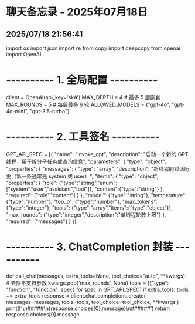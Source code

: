 # 聊天备忘录 - 2025年07月18日

## 2025/07/18 21:56:41
import os
import json
import re
from copy import deepcopy
from openai import OpenAI

# ---------- 1. 全局配置 ----------
client = OpenAI(api_key='skA')
MAX_DEPTH   = 4          # 最多 5 层嵌套
MAX_ROUNDS  = 5          # 每层最多 6 轮
ALLOWED_MODELS = {"gpt-4o", "gpt-4o-mini", "gpt-3.5-turbo"}

# ---------- 2. 工具签名 ----------
GPT_API_SPEC = [{
    "name": "invoke_gpt",
    "description": "启动一个新的 GPT 线程，用于拆分子任务或查询信息",
    "parameters": {
        "type": "object",
        "properties": {
            "messages": {
                "type": "array",
                "description": "新线程的对话历史（第一条通常是 system 或 user）",
                "items": {
                    "type": "object",
                    "properties": {
                        "role":   {"type":"string","enum":["system","user","assistant","tool"]},
                        "content":{"type":"string"}
                    },
                    "required": ["role","content"]
                }
            },
            "model":       {"type":"string"},
            "temperature": {"type":"number"},
            "top_p":       {"type":"number"},
            "max_tokens":  {"type":"integer"},
            "tools":       {"type":"array","items":{"type":"object"}},
            "max_rounds":  {"type":"integer","description":"单线程轮数上限"}
        },
        "required": ["messages"]
    }
}]

# ---------- 3. ChatCompletion 封装 ----------
def call_chat(messages, extra_tools=None, tool_choice="auto", **kwargs):
    # 去除不支持参数
    kwargs.pop('max_rounds', None)
    tools = [{"type": "function", "function": spec} for spec in GPT_API_SPEC]
    if extra_tools:
        tools += extra_tools
    response = client.chat.completions.create(
        messages=messages,
        tools=tools,
        tool_choice=tool_choice,
        **kwargs
    )
    print(f'\n#####\n{response.choices[0].message}\n######')
    return response.choices[0].message
